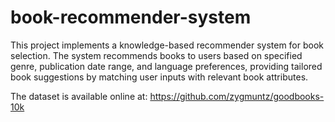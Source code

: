 # book-recommender-system
This project implements a knowledge-based recommender system for book selection. The system recommends books to users based on specified genre, publication date range, and language preferences, providing tailored book suggestions by matching user inputs with relevant book attributes.

The dataset is available online at: https://github.com/zygmuntz/goodbooks-10k
